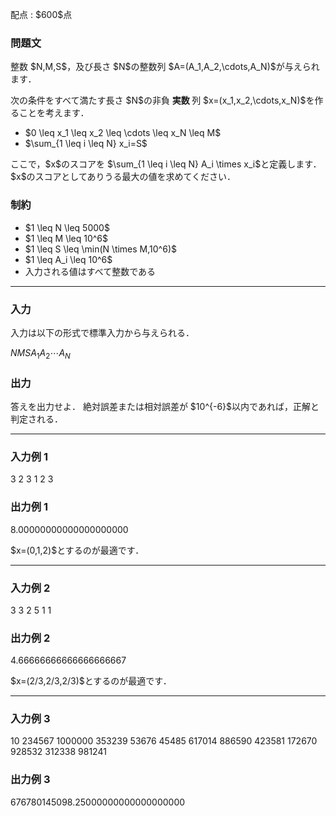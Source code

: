 
<div>

<span>

<span>

<p>
配点 : $600$点
</p>

<div>

<section>

### **問題文**

<p>
整数 $N,M,S$，及び長さ $N$の整数列 $A=(A_1,A_2,\cdots,A_N)$が与えられます．
</p>

<p>
次の条件をすべて満たす長さ $N$の非負
<strong>
実数
</strong>
列 $x=(x_1,x_2,\cdots,x_N)$を作ることを考えます．
</p>

<ul>

<li>
$0 \leq x_1 \leq x_2 \leq \cdots \leq x_N \leq M$
</li>

<li>
$\sum_{1 \leq i \leq N} x_i=S$
</li>

</ul>

<p>
ここで，$x$のスコアを $\sum_{1 \leq i \leq N} A_i \times x_i$と定義します．
$x$のスコアとしてありうる最大の値を求めてください．
</p>

</section>

</div>

<div>

<section>

### **制約**

<ul>

<li>
$1 \leq N \leq 5000$
</li>

<li>
$1 \leq M \leq 10^6$
</li>

<li>
$1 \leq S \leq \min(N \times M,10^6)$
</li>

<li>
$1 \leq A_i \leq 10^6$
</li>

<li>
入力される値はすべて整数である
</li>

</ul>

</section>

</div>

---

<div>

<div>

<section>

### **入力**

<p>
入力は以下の形式で標準入力から与えられる．
</p>

<div>

$N$$M$$S$$A_1$$A_2$$\cdots$$A_N$
</div>

</section>

</div>

<div>

<section>

### **出力**

<p>
答えを出力せよ．
絶対誤差または相対誤差が $10^{-6}$以内であれば，正解と判定される．
</p>

</section>

</div>

</div>

---

<div>

<section>

### **入力例 1**

<div>

3 2 3
1 2 3

</div>

</section>

</div>

<div>

<section>

### **出力例 1**

<div>

8.00000000000000000000

</div>

<p>
$x=(0,1,2)$とするのが最適です．
</p>

</section>

</div>

---

<div>

<section>

### **入力例 2**

<div>

3 3 2
5 1 1

</div>

</section>

</div>

<div>

<section>

### **出力例 2**

<div>

4.66666666666666666667

</div>

<p>
$x=(2/3,2/3,2/3)$とするのが最適です．
</p>

</section>

</div>

---

<div>

<section>

### **入力例 3**

<div>

10 234567 1000000
353239 53676 45485 617014 886590 423581 172670 928532 312338 981241

</div>

</section>

</div>

<div>

<section>

### **出力例 3**

<div>

676780145098.25000000000000000000

</div>

</section>

</div>

</span>

</span>

</div>
